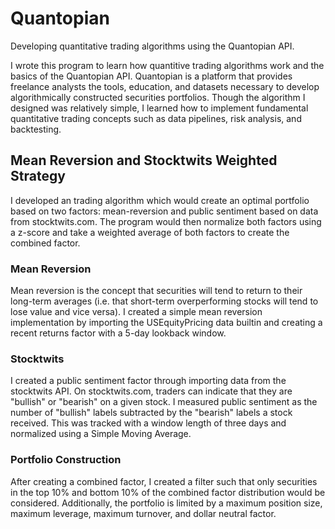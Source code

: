 # Quantopian
Developing quantitative trading algorithms using the Quantopian API.

I wrote this program to learn how quantitive trading algorithms work and the basics of the Quantopian API. Quantopian is a platform that provides freelance analysts the tools, education, and datasets necessary to develop algorithmically constructed securities portfolios. Though the algorithm I designed was relatively simple, I learned how to implement fundamental quantitative trading concepts such as data pipelines, risk analysis, and backtesting.  

## Mean Reversion and Stocktwits Weighted Strategy

I developed an trading algorithm which would create an optimal portfolio based on two factors: mean-reversion and public sentiment based on data from stocktwits.com. The program would then normalize both factors using a z-score and take a weighted average of both factors to create the combined factor.

### Mean Reversion

Mean reversion is the concept that securities will tend to return to their long-term averages (i.e. that short-term overperforming stocks will tend to lose value and vice versa). I created a simple mean reversion implementation by importing the USEquityPricing data builtin and creating a recent returns factor with a 5-day lookback window. 

### Stocktwits

I created a public sentiment factor through importing data from the stocktwits API. On stocktwits.com, traders can indicate that they are "bullish" or "bearish" on a given stock. I measured public sentiment as the number of "bullish" labels subtracted by the "bearish" labels a stock received. This was tracked with a window length of three days and normalized using a Simple Moving Average.

### Portfolio Construction

After creating a combined factor, I created a filter such that only securities in the top 10% and bottom 10% of the combined factor distribution would be considered. Additionally, the portfolio is limited by a maximum position size, maximum leverage, maximum turnover, and dollar neutral factor.
